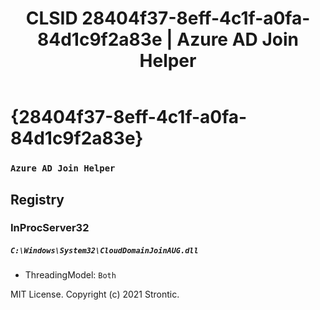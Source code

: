 ﻿---
title: "CLSID 28404f37-8eff-4c1f-a0fa-84d1c9f2a83e | Azure AD Join Helper"
excerpt: What is COM-Object CLSID 28404f37-8eff-4c1f-a0fa-84d1c9f2a83e?
---

# {28404f37-8eff-4c1f-a0fa-84d1c9f2a83e}

### `Azure AD Join Helper`

## Registry


### InProcServer32

##### `C:\Windows\System32\CloudDomainJoinAUG.dll`
* ThreadingModel: `Both`

MIT License. Copyright (c) 2021 Strontic.


